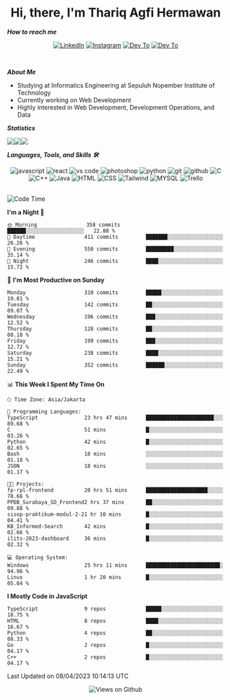 <div align="center">
  <h1>Hi, there, I'm Thariq Agfi Hermawan</h1>
</div>


***How to reach me***
<p align='center'>
   <a href="https://www.linkedin.com/in/thariqagfihermawan" target="_blank"><img src="https://img.shields.io/badge/LinkedIn-0077B5?style=for-the-badge&logo=linkedin&logoColor=white" alt="LinkedIn"></a>
   <a href="https://www.instagram.com/thoriqagfi" target="_blank"><img src="https://img.shields.io/badge/Instagram-E4405F?style=for-the-badge&logo=instagram&logoColor=white" alt="Instagram"></a>
   <a href="https://medium.com/@thoriq.aghfi60" target="_blank"><img src="https://img.shields.io/badge/Medium-12100E?style=for-the-badge&logo=medium&logoColor=white" alt="Dev To"></a>
   <a href="https://linktr.ee/thoriqagfi" target="_blank"><img src="https://img.shields.io/badge/linktree-1de9b6?style=for-the-badge&logo=linktree&logoColor=white" alt="Dev To"></a>
</p>

<br>

***About Me***
- Studying at Informatics Engineering at Sepuluh Nopember Institute of Technology
- Currently working on Web Development
- Highly interested in Web Development, Development Operations, and Data

***Statistics***

<!-- [![GitHub Streak](http://github-readme-streak-stats.herokuapp.com?user=thoriqagfi&theme=dark)](https://git.io/streak-stats) -->

<div align="center">
  <div style="display: flex;">
    <img src="http://github-readme-streak-stats.herokuapp.com?user=thoriqagfi&theme=chartreuse-dark"/>
    <img src="https://github-readme-stats.vercel.app/api/top-langs/?username=thoriqagfi&layout=compact&&theme=chartreuse-dark&langs_count=8)](https://github.com/thoriqagfi"/>
    <img src="https://github-readme-stats.vercel.app/api?username=thoriqagfi&show_icons=true&theme=chartreuse-dark"/>
  </div>
</div>

<!-- [![Top Langs](https://github-readme-stats.vercel.app/api/top-langs/?username=thoriqagfi&layout=compact&&theme=chartreuse-dark&langs_count=8)](https://github.com/thoriqagfi)
< ![Agfi's GitHub stats](https://github-readme-stats.vercel.app/api?username=thoriqagfi&show_icons=true&theme=chartreuse-dark) -->

***Languages, Tools, and Skills 🛠***

  <div align="center">
    <img src="https://img.shields.io/badge/JavaScript-F7DF1E?style=for-the-badge&logo=javascript&logoColor=black" alt="javascript" />
    <img src="https://img.shields.io/badge/React-61DAFB?style=for-the-badge&logo=react&logoColor=black" alt="react" />
    <img src="https://img.shields.io/badge/vs%20code-007ACC?style=for-the-badge&logo=visual%20studio%20code&logoColor=white" alt="vs code" />
    <img src="https://img.shields.io/badge/adobe%20photoshop-31A8FF?style=for-the-badge&logo=adobe%20photoshop&logoColor=white" alt="photoshop" />
    <img src="https://img.shields.io/badge/python-3776AB?style=for-the-badge&logo=python&logoColor=white" alt="python" />
    <img src="https://img.shields.io/badge/Git-F05032?style=for-the-badge&logo=git&logoColor=white" alt="git" />
    <img src="https://img.shields.io/badge/GitHub-100000?style=for-the-badge&logo=github&logoColor=white" alt="github" />
    <img src="https://img.shields.io/badge/c-%2300599C.svg?style=for-the-badge&logo=c&logoColor=white" alt="C" />
    <img src="https://img.shields.io/badge/c++-%2300599C.svg?style=for-the-badge&logo=c%2B%2B&logoColor=white" alt="C++" />
    <img src="https://img.shields.io/badge/Java-ED8B00?style=for-the-badge&logo=java&logoColor=white" alt="Java"/>
    <img src="https://img.shields.io/badge/HTML5-E34F26?style=for-the-badge&logo=html5&logoColor=white" alt="HTML" />
    <img src="https://img.shields.io/badge/CSS-239120?&style=for-the-badge&logo=css3&logoColor=white" alt ="CSS" />
    <img src="https://img.shields.io/badge/tailwindcss-%2338B2AC.svg?style=for-the-badge&logo=tailwind-css&logoColor=white" alt="Tailwind" />
    <img src="https://img.shields.io/badge/MySQL-00000F?style=for-the-badge&logo=mysql&logoColor=white" alt="MYSQL" />
    <img src="https://img.shields.io/badge/Trello-%23026AA7.svg?style=for-the-badge&logo=Trello&logoColor=white" alt="Trello" />
  </div><br>

<!--START_SECTION:waka-->
![Code Time](http://img.shields.io/badge/Code%20Time-284%20hrs%203%20mins-blue)

**I'm a Night 🦉** 

```text
🌞 Morning                358 commits         ██████░░░░░░░░░░░░░░░░░░░   22.88 % 
🌆 Daytime                411 commits         ███████░░░░░░░░░░░░░░░░░░   26.26 % 
🌃 Evening                550 commits         █████████░░░░░░░░░░░░░░░░   35.14 % 
🌙 Night                  246 commits         ████░░░░░░░░░░░░░░░░░░░░░   15.72 % 
```
📅 **I'm Most Productive on Sunday** 

```text
Monday                   310 commits         █████░░░░░░░░░░░░░░░░░░░░   19.81 % 
Tuesday                  142 commits         ██░░░░░░░░░░░░░░░░░░░░░░░   09.07 % 
Wednesday                196 commits         ███░░░░░░░░░░░░░░░░░░░░░░   12.52 % 
Thursday                 128 commits         ██░░░░░░░░░░░░░░░░░░░░░░░   08.18 % 
Friday                   199 commits         ███░░░░░░░░░░░░░░░░░░░░░░   12.72 % 
Saturday                 238 commits         ████░░░░░░░░░░░░░░░░░░░░░   15.21 % 
Sunday                   352 commits         ██████░░░░░░░░░░░░░░░░░░░   22.49 % 
```


📊 **This Week I Spent My Time On** 

```text
🕑︎ Time Zone: Asia/Jakarta

💬 Programming Languages: 
TypeScript               23 hrs 47 mins      ██████████████████████░░░   89.68 % 
C                        51 mins             █░░░░░░░░░░░░░░░░░░░░░░░░   03.26 % 
Python                   42 mins             █░░░░░░░░░░░░░░░░░░░░░░░░   02.65 % 
Bash                     18 mins             ░░░░░░░░░░░░░░░░░░░░░░░░░   01.18 % 
JSON                     18 mins             ░░░░░░░░░░░░░░░░░░░░░░░░░   01.17 % 

🐱‍💻 Projects: 
fp-rpl-frontend          20 hrs 51 mins      ████████████████████░░░░░   78.66 % 
PPDB_Surabaya_SD_Frontend2 hrs 37 mins       ██░░░░░░░░░░░░░░░░░░░░░░░   09.88 % 
sisop-praktikum-modul-2-21 hr 10 mins        █░░░░░░░░░░░░░░░░░░░░░░░░   04.41 % 
KB_Informed-Search       42 mins             █░░░░░░░░░░░░░░░░░░░░░░░░   02.66 % 
ilits-2023-dashboard     36 mins             █░░░░░░░░░░░░░░░░░░░░░░░░   02.32 % 

💻 Operating System: 
Windows                  25 hrs 11 mins      ████████████████████████░   94.96 % 
Linux                    1 hr 20 mins        █░░░░░░░░░░░░░░░░░░░░░░░░   05.04 % 
```

**I Mostly Code in JavaScript** 

```text
TypeScript               9 repos             █████░░░░░░░░░░░░░░░░░░░░   18.75 % 
HTML                     8 repos             ████░░░░░░░░░░░░░░░░░░░░░   16.67 % 
Python                   4 repos             ██░░░░░░░░░░░░░░░░░░░░░░░   08.33 % 
Go                       2 repos             █░░░░░░░░░░░░░░░░░░░░░░░░   04.17 % 
C++                      2 repos             █░░░░░░░░░░░░░░░░░░░░░░░░   04.17 % 
```




 Last Updated on 08/04/2023 10:14:13 UTC
<!--END_SECTION:waka-->

<div align="center">
<img src="https://komarev.com/ghpvc/?username=thoriqagfi&color=blue" alt="Views on Github" />
</div>